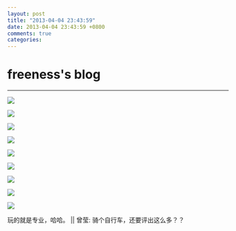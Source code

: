 ```yaml
---
layout: post
title: "2013-04-04 23:43:59"
date: 2013-04-04 23:43:59 +0800
comments: true
categories: 
---
```


# freeness's blog

----------

![](http://okqmqrbgo.bkt.clouddn.com/201304042343591.jpg)

![](http://okqmqrbgo.bkt.clouddn.com/201304042343592.jpg)

![](http://okqmqrbgo.bkt.clouddn.com/201304042343593.jpg)

![](http://okqmqrbgo.bkt.clouddn.com/201304042343594.jpg)

![](http://okqmqrbgo.bkt.clouddn.com/201304042343595.jpg)

![](http://okqmqrbgo.bkt.clouddn.com/201304042343596.jpg)

![](http://okqmqrbgo.bkt.clouddn.com/201304042343597.jpg)

![](http://okqmqrbgo.bkt.clouddn.com/201304042343598.jpg)

![](http://okqmqrbgo.bkt.clouddn.com/201304042343599.jpg)

>
玩的就是专业，哈哈。 || 曾莹: 骑个自行车，还要评出这么多？？